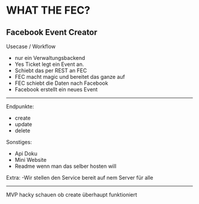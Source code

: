 # WHAT THE FEC? 
Facebook Event Creator
----

Usecase / Workflow
- nur ein Verwaltungsbackend
- Yes Ticket legt ein Event an.
- Schiebt das per REST an FEC
- FEC macht magic und bereitet das ganze auf
- FEC schiebt die Daten nach Facebook
- Facebook erstellt ein neues Event


----
Endpunkte:
- create
- update
- delete

Sonstiges:
- Api Doku
- Mini Website
- Readme wenn man das selber hosten will

Extra:
-Wir stellen den Service bereit auf nem Server für alle


----
MVP
hacky schauen ob create überhaupt funktioniert
